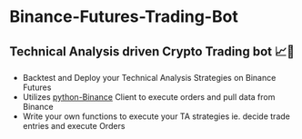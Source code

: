 # Binance-Futures-Trading-Bot
## Technical Analysis driven Crypto Trading bot 📈🚀
* Backtest and Deploy your Technical Analysis Strategies on Binance Futures
* Utilizes [python-Binance](https://python-binance.readthedocs.io/en/latest/) Client to execute orders and pull data from Binance
* Write your own functions to execute your TA strategies ie. decide trade entries and execute Orders
